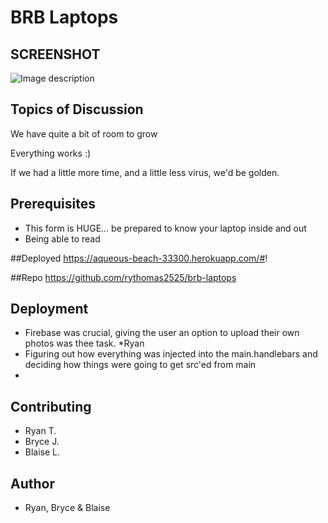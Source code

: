 # BRB Laptops

## SCREENSHOT
![Image description](./public/assets/images/videogif.gif)


<h2>Topics of Discussion</h2>

<p>We have quite a bit of room to grow</p>
<p>Everything works :)</p>
<p>If we had a little more time, and a little less virus, we'd be golden.</p>


<h2>Prerequisites</h2>
<ul>
  <li>This form is HUGE... be prepared to know your laptop inside and out</li>
  <li>Being able to read</li>
</ul>

##Deployed
https://aqueous-beach-33300.herokuapp.com/#!

##Repo
https://github.com/rythomas2525/brb-laptops

<h2>Deployment</h2>
<ul>
  <li>Firebase was crucial, giving the user an option to upload their own photos was thee task. *Ryan</li>
  <li>Figuring out how everything was injected into the main.handlebars and deciding how things were going to get src'ed from main</li>
  <li></li>
</ul>


<h2>Contributing</h2>
<ul>
  <li>Ryan T.</li>
  <li>Bryce J.</li>
  <li>Blaise L.</li>
</ul>
<p></p>

<h2>Author</h2>

<ul>
  <li>Ryan, Bryce & Blaise</li>
</ul>

